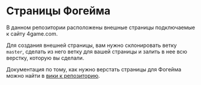 Страницы Фогейма
=================

В данном репозитории расположены внешные страницы подключаемые к сайту 4game.com.

Для создания внешней страницы, вам нужно склонировать ветку ``master``, сделать из него ветку для вашей страницы и залить в нее всю верстку, которую вы сделали.

Документация по тому, как нужно верстать страницы для Фогейма можно найти в [вики к репозиторию](https://github.com/InnovaCo/4game-pages/wiki).
